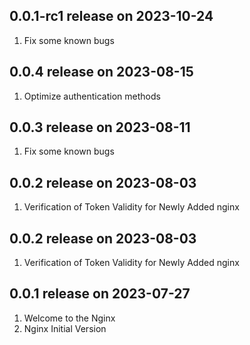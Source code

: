 ## 0.0.1-rc1 release on 2023-10-24
1. Fix some known bugs
## 0.0.4 release on 2023-08-15
1. Optimize authentication methods
## 0.0.3 release on 2023-08-11
1. Fix some known bugs
## 0.0.2 release on 2023-08-03
1. Verification of Token Validity for Newly Added nginx
## 0.0.2 release on 2023-08-03
1. Verification of Token Validity for Newly Added nginx
## 0.0.1 release on 2023-07-27
1. Welcome to the Nginx
2. Nginx Initial Version